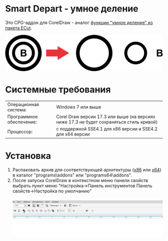 <h1>Smart Depart - умное деление</h1>
Это CPG-аддон для CorelDraw - аналог <a href=http://www.e-cut.ru/index.php?view=function&functionid=15>функции "умное деление" из пакета ECut</a>.
<p><img src=Readme\1.svg>
<h1>Системные требования</h1>
<table  style="font-size:100%"><tr><td>Операционная система:<td>Windows 7 или выше
<tr><td>Программное обеспечение:<td>Corel Draw версии 17.3 или выше (на версиях ниже 17.3 не будет сохраняться стиль кривой)
<tr><td>Процессор:<td>с поддержкой SSE4.1 для x86 версии и SSE4.2 для x64 версии</table>
<h1>Установка</h1><ol>
<li>Распаковать архив для соответствующей архитектуры (<a href=https://github.com/fersatgit/SmartDepart/releases/download/v1.0/SmartDepart_x86.7z>x86</a> или <a href=https://github.com/fersatgit/SmartDepart/releases/download/v1.0/SmartDepart_x64.7z>x64</a>) в каталог "programs\addons" или "programs64\addons".
<li>После запуска CorelDraw в контекстном меню панели свойств выбрать пункт меню "Настройка->Панель инструментов Панель свойств->Настройка по умолчанию"
<p><img src=Readme\1.gif></ol>
